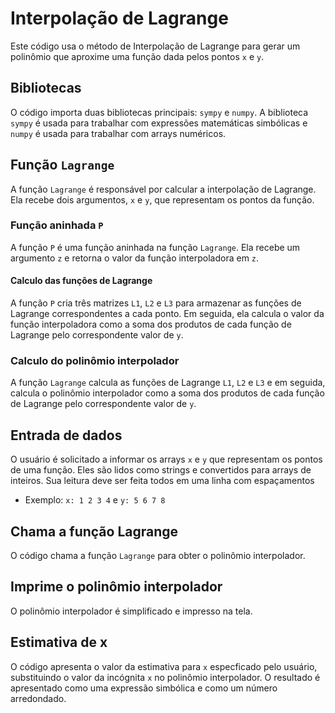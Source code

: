 # Interpolação de Lagrange

Este código usa o método de Interpolação de Lagrange para gerar um polinômio que aproxime uma função dada pelos pontos `x` e `y`.

## Bibliotecas

O código importa duas bibliotecas principais: `sympy` e `numpy`. A biblioteca `sympy` é usada para trabalhar com expressões matemáticas simbólicas e `numpy` é usada para trabalhar com arrays numéricos.

## Função `Lagrange`

A função `Lagrange` é responsável por calcular a interpolação de Lagrange. Ela recebe dois argumentos, `x` e `y`, que representam os pontos da função.

### Função aninhada `P`

A função `P` é uma função aninhada na função `Lagrange`. Ela recebe um argumento `z` e retorna o valor da função interpoladora em `z`.

#### Calculo das funções de Lagrange

A função `P` cria três matrizes `L1`, `L2` e `L3` para armazenar as funções de Lagrange correspondentes a cada ponto. Em seguida, ela calcula o valor da função interpoladora como a soma dos produtos de cada função de Lagrange pelo correspondente valor de `y`.

### Calculo do polinômio interpolador

A função `Lagrange` calcula as funções de Lagrange `L1`, `L2` e `L3` e em seguida, calcula o polinômio interpolador como a soma dos produtos de cada função de Lagrange pelo correspondente valor de `y`.

## Entrada de dados

O usuário é solicitado a informar os arrays `x` e `y` que representam os pontos de uma função. Eles são lidos como strings e convertidos para arrays de inteiros. Sua leitura deve ser feita todos em uma linha com espaçamentos

* Exemplo: `x: 1 2 3 4` e `y: 5 6 7 8`

## Chama a função Lagrange

O código chama a função `Lagrange` para obter o polinômio interpolador.

## Imprime o polinômio interpolador

O polinômio interpolador é simplificado e impresso na tela.

## Estimativa de x

O código apresenta o valor da estimativa para `x` especficado pelo usuário, substituindo o valor da incógnita `x` no polinômio interpolador. O resultado é apresentado como uma expressão simbólica e como um número arredondado.
